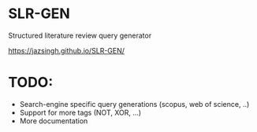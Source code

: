 # SLR-GEN

Structured literature review query generator

https://jazsingh.github.io/SLR-GEN/

# TODO:

  * Search-engine specific query generations (scopus, web of science, ..)
  * Support for more tags (NOT, XOR, ...)
  * More documentation
  
